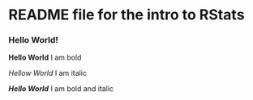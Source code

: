 # README file for the intro to RStats

### Hello World!

**Hello World** I am bold

_Hellow World_ I am italic

_**Hello World**_ I am bold and italic